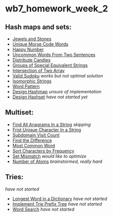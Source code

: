 # wb7_homework_week_2

## Hash maps and sets:
* [Jewels and Stones](https://leetcode.com/problems/jewels-and-stones)
* [Unique Morse Code Words](https://leetcode.com/problems/unique-morse-code-words)
* [Happy Number](https://leetcode.com/problems/happy-number)
* [Uncommon Words From Two Sentences](https://leetcode.com/problems/uncommon-words-from-two-sentences)
* [Distribute Candies](https://leetcode.com/problems/distribute-candies)
* [Groups of Special Equivalent Strings](https://leetcode.com/problems/groups-of-special-equivalent-strings)
* [Intersection of Two Array](https://leetcode.com/problems/intersection-of-two-arrays)
* [Valid Sudoku](https://leetcode.com/problems/valid-sudoku) *works but not optimal solution*
* [Isomorphic Strings](https://leetcode.com/problems/isomorphic-strings)
* [Word Pattern](https://leetcode.com/problems/word-pattern)
* [Design Hashmap](https://leetcode.com/problems/design-hashmap) *unsure of implementation*
* [Design Hashset](https://leetcode.com/problems/design-hashset/) *have not started yet*

## Multiset: 
* [Find All Anagrams In a String](https://leetcode.com/problems/find-all-anagrams-in-a-string) *skipping*
* [Frist Unique Character In a String](https://leetcode.com/problems/first-unique-character-in-a-string)
* [Subdomain Visit Count](https://leetcode.com/problems/subdomain-visit-count)
* [Find the Difference](https://leetcode.com/problems/find-the-difference)
* [Most Common Word](https://leetcode.com/problems/most-common-word) 
* [Sort Characters by Frequency](https://leetcode.com/problems/sort-characters-by-frequency) 
* [Set Mismatch](https://leetcode.com/problems/set-mismatch) *would like to optimize*
* [Number of Atoms](https://leetcode.com/problems/number-of-atoms) *brainstormed, really hard*

## Tries:
*have not started*
* [Longest Word in a Dictionary](https://leetcode.com/problems/longest-word-in-dictionary) *have not started*
* [Implement Trie Prefix Tree](https://leetcode.com/problems/implement-trie-prefix-tree) *have not started*
* [Word Search](https://leetcode.com/problems/word-search-ii) *have not started*
